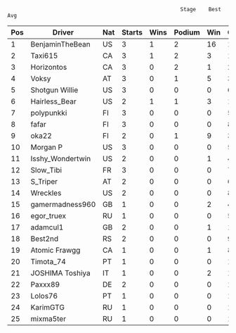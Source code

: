                                                            Stage    Best      Avg
| Pos | Driver            | Nat | Starts | Wins | Podium |  Win  | Overall |  Pos. | SR | Pnts |
|-----|-------------------|-----|--------|------|--------|-------|---------|-------|----|------|
|   1 | BenjaminTheBean   | US  |      3 |    1 |      2 |    16 |       1 |  3.33 |  4 |   76 |
|   2 | Taxi615           | CA  |      3 |    1 |      2 |     3 |       1 |  3.33 |  0 |   76 |
|   3 | Horizontos        | CA  |      3 |    0 |      2 |     1 |       2 |  5.33 |  0 |   63 |
|   4 | Voksy             | AT  |      3 |    0 |      1 |     5 |       3 |  5.33 |  5 |   59 |
|   5 | Shotgun Willie    | US  |      3 |    0 |      0 |     0 |       6 |  9.00 |  6 |   42 |
|   6 | Hairless_Bear     | US  |      2 |    1 |      1 |     3 |       1 |  7.50 |  5 |   39 |
|   7 | polypunkki        | FI  |      3 |    0 |      0 |     0 |       5 | 10.00 |  7 |   37 |
|   8 | fafar             | FI  |      3 |    0 |      0 |     0 |       8 |  9.67 |  4 |   35 |
|   9 | oka22             | FI  |      2 |    0 |      1 |     9 |       3 |  8.00 |  6 |   33 |
|  10 | Morgan P          | US  |      3 |    0 |      0 |     0 |       5 | 11.67 |  5 |   32 |
|  11 | Isshy_Wondertwin  | US  |      2 |    0 |      0 |     1 |       4 |  8.00 |  0 |   31 |
|  12 | Slow_Tibi         | FR  |      3 |    0 |      0 |     0 |       7 | 11.67 | 11 |   30 |
|  13 | S_Triper          | AT  |      2 |    0 |      0 |     0 |       6 |  9.00 |  7 |   27 |
|  14 | Wreckles          | US  |      2 |    0 |      0 |     0 |       8 |  9.00 |  5 |   25 |
|  15 | gamermadness960   | GB  |      1 |    0 |      0 |     2 |       4 |  4.00 |  0 |   22 |
|  16 | egor_truex        | RU  |      1 |    0 |      0 |     0 |       5 |  5.00 |  0 |   20 |
|  17 | adamcul1          | GB  |      2 |    0 |      0 |     1 |      11 | 12.50 |  4 |   17 |
|  18 | Best2nd           | RS  |      2 |    0 |      0 |     0 |       9 | 13.50 |  9 |   15 |
|  19 | Atomic Frawgg     | CA  |      1 |    0 |      0 |     1 |       8 |  8.00 |  0 |   14 |
|  20 | Timota_74         | PT  |      1 |    0 |      0 |     0 |      10 | 10.00 |  4 |   11 |
|  21 | JOSHIMA Toshiya   | IT  |      1 |    0 |      0 |     2 |      12 | 12.00 |  6 |    9 |
|  22 | Paxxx89           | DE  |      2 |    0 |      0 |     0 |      16 | 17.00 |  9 |    8 |
|  23 | Lolos76           | PT  |      1 |    0 |      0 |     0 |      14 | 14.00 | 10 |    7 |
|  24 | KarimGTG          | RU  |      1 |    0 |      0 |     0 |      17 | 17.00 |  2 |    4 |
|  25 | mixma5ter         | RU  |      1 |    0 |      0 |     0 |      19 | 19.00 |  8 |    2 |